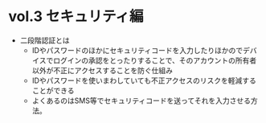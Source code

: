 # vol.3 セキュリティ編
- 二段階認証とは    
    - IDやパスワードのほかにセキュリティコードを入力したりほかのでデバイスでログインの承認をとったりすることで、そのアカウントの所有者以外が不正にアクセスすることを防ぐ仕組み
    - IDやパスワードを使いまわしていても不正アクセスのリスクを軽減することができる
    - よくあるのはSMS等でセキュリティコードを送ってそれを入力させる方法。

